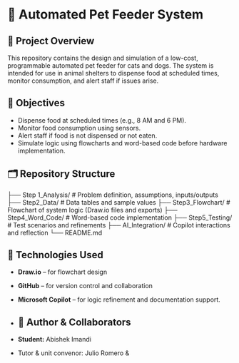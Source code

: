 # 🐾 Automated Pet Feeder System

## 📌 Project Overview
This repository contains the design and simulation of a low-cost, programmable automated pet feeder for cats and dogs. The system is intended for use in animal shelters to dispense food at scheduled times, monitor consumption, and alert staff if issues arise.

## 🎯 Objectives
- Dispense food at scheduled times (e.g., 8 AM and 6 PM).
- Monitor food consumption using sensors.
- Alert staff if food is not dispensed or not eaten.
- Simulate logic using flowcharts and word-based code before hardware implementation.

## 🗂️ Repository Structure
├── Step 1_Analysis/ # Problem definition, assumptions, inputs/outputs 
├── Step2_Data/ # Data tables and sample values
├── Step3_Flowchart/ # Flowchart of system logic (Draw.io files and exports) 
├── Step4_Word_Code/ # Word-based code implementation 
├── Step5_Testing/ # Test scenarios and refinements 
├── AI_Integration/ # Copilot interactions and reflection
└── README.md

## 🔧 Technologies Used
- **Draw.io** – for flowchart design
- **GitHub** – for version control and collaboration
- **Microsoft Copilot** – for logic refinement and documentation support.

- ## 👤 Author & Collaborators
- **Student:** Abishek Imandi  
- Tutor & unit convenor: Julio Romero & 
